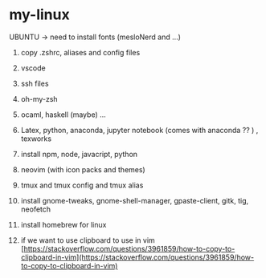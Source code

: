 # my-linux

UBUNTU -> need to install fonts (mesloNerd and ...)

1. copy .zshrc, aliases and config files

1. vscode

1. ssh files

1. oh-my-zsh

1. ocaml, haskell (maybe) ...

1. Latex, python, anaconda, jupyter notebook (comes with anaconda ?? ) , texworks

1. install npm, node, javacript, python

1. neovim (with icon packs and themes)

1. tmux and tmux config and tmux alias

1. install gnome-tweaks, gnome-shell-manager, gpaste-client, gitk, tig, neofetch

1. install homebrew for linux

1. if we want to use clipboard to use in vim [https://stackoverflow.com/questions/3961859/how-to-copy-to-clipboard-in-vim](https://stackoverflow.com/questions/3961859/how-to-copy-to-clipboard-in-vim)
